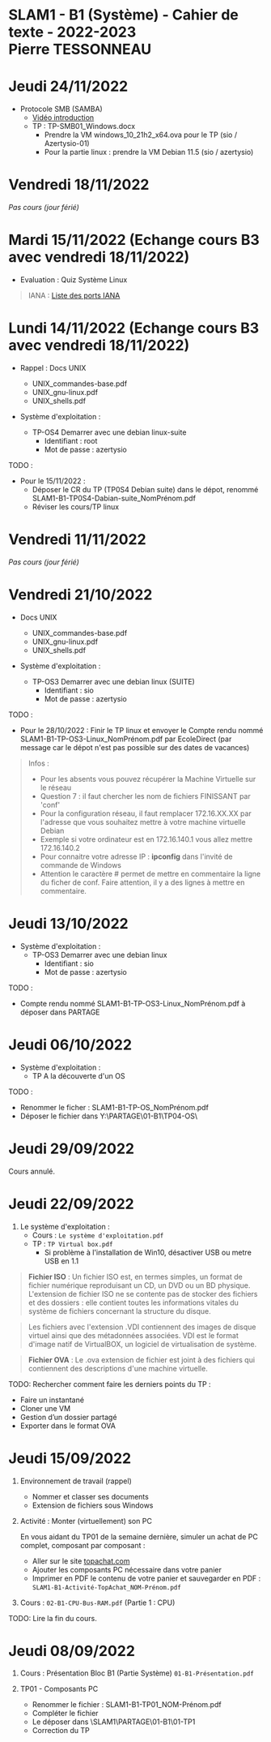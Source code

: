 SLAM1 - B1 (Système) - Cahier de texte - 2022-2023  
Pierre TESSONNEAU
===




# Jeudi 24/11/2022

* Protocole SMB (SAMBA)
  * [Vidéo introduction](https://www.youtube.com/watch?v=j9ychSUygBI&ab_channel=IT-Connect)
  * TP : TP-SMB01_Windows.docx
    * Prendre la VM windows_10_21h2_x64.ova pour le TP (sio / Azertysio-01)
    * Pour la partie linux : prendre la VM Debian 11.5 (sio / azertysio)
  

# Vendredi 18/11/2022
_Pas cours (jour férié)_



# Mardi 15/11/2022 (Echange cours B3 avec vendredi 18/11/2022)
* Evaluation : Quiz Système Linux

> IANA : [Liste des ports IANA](https://www.iana.org/assignments/service-names-port-numbers/service-names-port-numbers.xhtml)



# Lundi 14/11/2022 (Echange cours B3 avec vendredi 18/11/2022)
* Rappel : Docs UNIX
  * UNIX_commandes-base.pdf
  * UNIX_gnu-linux.pdf
  * UNIX_shells.pdf

* Système d'exploitation : 
   *  TP-OS4 Demarrer avec une debian linux-suite
      *  Identifiant : root
      *  Mot de passe : azertysio

TODO : 
   -  Pour le 15/11/2022 : 
      -  Déposer le CR du TP (TP0S4 Debian suite) dans le dépot, renommé SLAM1-B1-TP0S4-Dabian-suite_NomPrénom.pdf
      -  Réviser les cours/TP linux


# Vendredi 11/11/2022
_Pas cours (jour férié)_


# Vendredi 21/10/2022
* Docs UNIX
  * UNIX_commandes-base.pdf
  * UNIX_gnu-linux.pdf
  * UNIX_shells.pdf

* Système d'exploitation : 
   *  TP-OS3 Demarrer avec une debian linux (SUITE)
      *  Identifiant : sio
      *  Mot de passe : azertysio

TODO : 
   -  Pour le 28/10/2022 : Finir le TP linux et envoyer le Compte rendu nommé SLAM1-B1-TP-OS3-Linux_NomPrénom.pdf par EcoleDirect (par message car le dépot n'est pas possible sur des dates de vacances)

>Infos : 
>- Pour les absents vous pouvez récupérer la Machine Virtuelle sur le réseau
>- Question 7 : il faut chercher les nom de fichiers FINISSANT par 'conf'
>- Pour la configuration réseau, il faut remplacer 172.16.XX.XX par l'adresse que vous souhaitez mettre à votre machine virtuelle Debian
>  - Exemple si votre ordinateur est en 172.16.140.1 vous allez mettre 172.16.140.2
>  - Pour connaitre votre adresse IP : **ipconfig** dans l'invité de commande de Windows
>  - Attention le caractère # permet de mettre en commentaire la ligne du ficher de conf.
>  Faire attention, il y a des lignes à mettre en commentaire.



# Jeudi 13/10/2022
* Système d'exploitation : 
   *  TP-OS3 Demarrer avec une debian linux
      *  Identifiant : sio
      *  Mot de passe : azertysio

TODO : 
   - Compte rendu nommé SLAM1-B1-TP-OS3-Linux_NomPrénom.pdf à déposer dans PARTAGE

# Jeudi 06/10/2022
 * Système d'exploitation : 
   * TP A la découverte d'un OS

TODO : 
   - Renommer le ficher : SLAM1-B1-TP-OS_NomPrénom.pdf
   - Déposer le fichier dans Y:\PARTAGE\01-B1\TP04-OS\


# Jeudi 29/09/2022
Cours annulé.

# Jeudi 22/09/2022

1. Le système d'exploitation :
   - Cours : ```Le système d'exploitation.pdf```
   - TP : ```TP Virtual box.pdf```
      - Si problème à l'installation de Win10, désactiver USB ou metre USB en 1.1

> **Fichier ISO** : Un fichier ISO est, en termes simples, un format de fichier numérique reproduisant un CD, un DVD ou un BD physique. L'extension de fichier ISO ne se contente pas de stocker des fichiers et des dossiers : elle contient toutes les informations vitales du système de fichiers concernant la structure du disque.

> Les fichiers avec l'extension .VDI contiennent des images de disque virtuel ainsi que des métadonnées associées. VDI est le format d'image natif de VirtualBOX, un logiciel de virtualisation de système. 

> **Fichier OVA** : Le .ova extension de fichier est joint à des fichiers qui contiennent des descriptions d'une machine virtuelle.

TODO: Rechercher comment faire les derniers points du TP :
   - Faire un instantané
   - Cloner une VM
   - Gestion d’un dossier partagé
   - Exporter dans le format OVA


# Jeudi 15/09/2022

1. Environnement de travail (rappel)
   - Nommer et classer ses documents
   - Extension de fichiers sous Windows

2. Activité : Monter (virtuellement) son PC 
   
   En vous aidant du TP01 de la semaine dernière, simuler un achat de PC complet, composant par composant :
   - Aller sur le site [topachat.com](https://www.topachat.com/accueil/index.php)
   - Ajouter les composants PC nécessaire dans votre panier
   - Imprimer en PDF le contenu de votre panier et sauvegarder en PDF : 
  ```SLAM1-B1-Activité-TopAchat_NOM-Prénom.pdf```

  3. Cours : ```02-B1-CPU-Bus-RAM.pdf``` (Partie 1 : CPU)

TODO: Lire la fin du cours.


# Jeudi 08/09/2022

1. Cours : Présentation Bloc B1 (Partie Système) ```01-B1-Présentation.pdf```

2. TP01 - Composants PC
   -  Renommer le fichier : SLAM1-B1-TP01_NOM-Prénom.pdf
   -  Compléter le fichier 
   -  Le déposer dans \\SLAM1\PARTAGE\\01-B1\01-TP1
   -  Correction du TP
